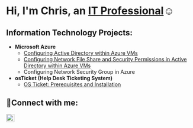 <h1>Hi, I'm Chris, an <a href="https://linkedin.com/in/ashuchris">IT Professional</a>☺</h1>

<h2>Information Technology Projects:</h2>

- <b>Microsoft Azure</b>
  - [Configuring Active Directory within Azure VMs](https://github.com/ashuchris/configure-ad)
  - [Configuring Network File Share and Security Permissions in Active Directory within Azure VMs](https://github.com/ashuchris/Network-share)
  - Configuring Network Security Group in Azure
- <b>osTicket (Help Desk Ticketing System)</b>
  - [OS Ticket: Prerequisites and Installation](https://github.com/ashuchris/osticket-prereqs)


<h2>🤳Connect with me:</h2>

[<img align="left" alt="Josh | LinkedIn" width="22px" src="https://cdn.jsdelivr.net/npm/simple-icons@v3/icons/linkedin.svg" />][linkedin]

[linkedin]: https://linkedin.com/in/ashuchris
